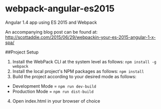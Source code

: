 # webpack-angular-es2015
Angular 1.4 app using ES 2015 and Webpack

An accompanying blog post can be found at: http://scottaddie.com/2015/06/29/webpackin-your-es-2015-angular-1-x-spa/

##Project Setup
1. Install the WebPack CLI at the system level as follows:
  `npm install -g webpack`
2. Install the local project's NPM packages as follows:
  `npm install`
3. Build the project according to your desired mode as follows:
  * Development Mode = `npm run dev-build`
  * Production Mode = `npm run dist-build`
4. Open index.html in your browser of choice
